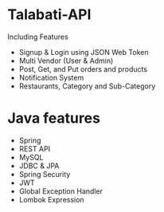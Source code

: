 # Talabati-API
Including Features
* Signup & Login using JSON Web Token
* Multi Vendor (User & Admin)
* Post, Get, and Put orders and products
* Notification  System
* Restaurants, Category and Sub-Category
# Java features
- Spring
- REST API
- MySQL
- JDBC & JPA
- Spring Security
- JWT
- Global  Exception Handler
- Lombok Expression 
  
